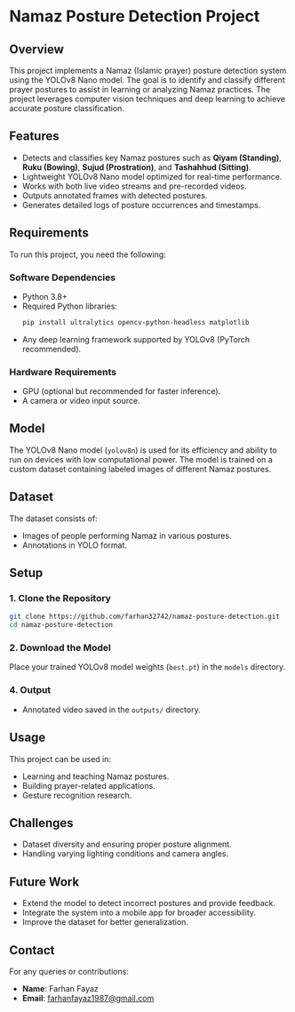 # Namaz Posture Detection Project

## Overview
This project implements a Namaz (Islamic prayer) posture detection system using the YOLOv8 Nano model. The goal is to identify and classify different prayer postures to assist in learning or analyzing Namaz practices. The project leverages computer vision techniques and deep learning to achieve accurate posture classification.

## Features
- Detects and classifies key Namaz postures such as **Qiyam (Standing)**, **Ruku (Bowing)**, **Sujud (Prostration)**, and **Tashahhud (Sitting)**.
- Lightweight YOLOv8 Nano model optimized for real-time performance.
- Works with both live video streams and pre-recorded videos.
- Outputs annotated frames with detected postures.
- Generates detailed logs of posture occurrences and timestamps.

## Requirements
To run this project, you need the following:

### Software Dependencies
- Python 3.8+
- Required Python libraries:
  ```bash
  pip install ultralytics opencv-python-headless matplotlib
  ```
- Any deep learning framework supported by YOLOv8 (PyTorch recommended).

### Hardware Requirements
- GPU (optional but recommended for faster inference).
- A camera or video input source.

## Model
The YOLOv8 Nano model (`yolov8n`) is used for its efficiency and ability to run on devices with low computational power. The model is trained on a custom dataset containing labeled images of different Namaz postures.

## Dataset
The dataset consists of:
- Images of people performing Namaz in various postures.
- Annotations in YOLO format.

## Setup

### 1. Clone the Repository
```bash
git clone https://github.com/farhan32742/namaz-posture-detection.git
cd namaz-posture-detection
```

### 2. Download the Model
Place your trained YOLOv8 model weights (`best.pt`) in the `models` directory.

### 4. Output
- Annotated video saved in the `outputs/` directory.

## Usage
This project can be used in:
- Learning and teaching Namaz postures.
- Building prayer-related applications.
- Gesture recognition research.

## Challenges
- Dataset diversity and ensuring proper posture alignment.
- Handling varying lighting conditions and camera angles.

## Future Work
- Extend the model to detect incorrect postures and provide feedback.
- Integrate the system into a mobile app for broader accessibility.
- Improve the dataset for better generalization.

## Contact
For any queries or contributions:
- **Name**: Farhan Fayaz
- **Email**: farhanfayaz1987@gmail.com


